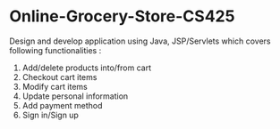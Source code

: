 # Online-Grocery-Store-CS425

Design and develop application using Java, JSP/Servlets which covers following functionalities :
1. Add/delete products into/from cart
2. Checkout cart items
3. Modify cart items
4. Update personal information
5. Add payment method
6. Sign in/Sign up
